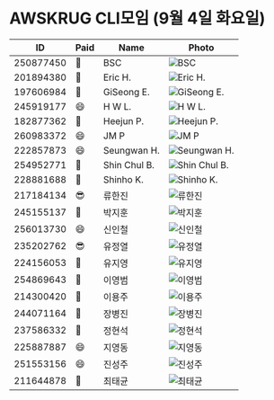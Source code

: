 # AWSKRUG CLI모임 (9월 4일 화요일)

 ID | Paid | Name | Photo
 -- | ---- | ---- | -----
 250877450 | :ghost: | BSC | ![BSC](https://secure.meetupstatic.com/photos/member/9/a/9/4/thumb_275799572.jpeg)
 201894380 | :ghost: | Eric H. | ![Eric H.](https://secure.meetupstatic.com/photos/member/6/8/5/7/thumb_277466711.jpeg)
 197606984 | :ghost: | GiSeong E. | ![GiSeong E.](https://secure.meetupstatic.com/photos/member/4/7/d/8/thumb_252558392.jpeg)
 245919177 | :smile: | H W L. | ![H W L.](https://secure.meetupstatic.com/photos/member/9/2/7/d/thumb_279037501.jpeg)
 182877362 | :ghost: | Heejun P. | ![Heejun P.](https://secure.meetupstatic.com/photos/member/3/5/f/3/thumb_245893811.jpeg)
 260983372 | :smile: | JM P | ![JM P](https://secure.meetupstatic.com/photos/member/c/a/0/2/thumb_279711714.jpeg)
 222857873 | :smile: | Seungwan H. | ![Seungwan H.](https://secure.meetupstatic.com/photos/member/e/2/1/4/thumb_266757876.jpeg)
 254952771 | :ghost: | Shin Chul B. | ![Shin Chul B.](https://secure.meetupstatic.com/photos/member/2/3/f/thumb_277380575.jpeg)
 228881688 | :ghost: | Shinho K. | ![Shinho K.](https://secure.meetupstatic.com/photos/member/a/4/3/9/thumb_278202041.jpeg)
 217184134 | :sunglasses: | 류한진 | ![류한진](https://secure.meetupstatic.com/photos/member/e/7/d/6/thumb_273659350.jpeg)
 245155137 | :ghost: | 박지훈 | ![박지훈](https://secure.meetupstatic.com/photos/member/9/7/b/thumb_273482427.jpeg)
 256013730 | :smile: | 신인철 | ![신인철](https://secure.meetupstatic.com/photos/member/e/6/a/a/thumb_277799050.jpeg)
 235202762 | :sunglasses: | 유정열 | ![유정열](https://secure.meetupstatic.com/photos/member/7/5/f/3/thumb_275550195.jpeg)
 224156053 | :ghost: | 유지영 | ![유지영](https://secure.meetupstatic.com/photos/member/3/8/c/3/thumb_265334531.jpeg)
 254869643 | :ghost: | 이영범 | ![이영범](https://secure.meetupstatic.com/photos/member/7/4/0/8/thumb_278909704.jpeg)
 214300420 | :ghost: | 이용주 | ![이용주](https://secure.meetupstatic.com/photos/member/5/3/7/4/thumb_260721364.jpeg)
 244071164 | :ghost: | 장병진 | ![장병진](https://secure.meetupstatic.com/photos/member/7/1/e/4/thumb_273149156.jpeg)
 237586332 | :ghost: | 정현석 | ![정현석](https://secure.meetupstatic.com/photos/member/6/f/5/1/thumb_271048497.jpeg)
 225887887 | :smile: | 지영동 | ![지영동](https://secure.meetupstatic.com/photos/member/9/d/8/5/thumb_266140325.jpeg)
 251553156 | :smile: | 진성주 | ![진성주](https://secure.meetupstatic.com/photos/member/1/2/0/7/thumb_276064615.jpeg)
 211644878 | :ghost: | 최태균 | ![최태균](https://secure.meetupstatic.com/photos/member/5/3/3/e/thumb_259521310.jpeg)
